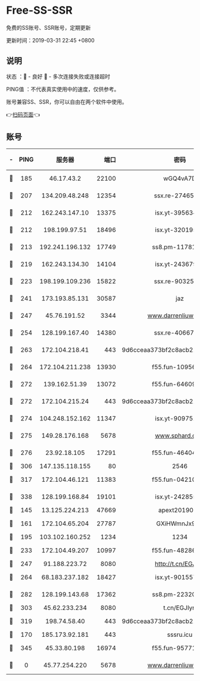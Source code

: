 # Free-SS-SSR

免费的SS账号、SSR账号，定期更新

更新时间：2019-03-31 22:45 +0800

## 说明

状态     ：🙂 - 良好 🙁 - 多次连接失败或连接超时

PING值   ：不代表真实使用中的速度，仅供参考。

账号兼容SS、SSR，你可以自由在两个软件中使用。

👉[扫码页面](https://liesauer.github.io/Free-SS-SSR/)👈

## 账号

|-|PING|服务器|端口|密码|加密方式|区域|
|:----:|:----:|:-----:|-----:|:----:|:----:|:----:|
|🙂|185|46.17.43.2|22100|wGQ4vA7D|aes-256-gcm|RU|
|🙂|207|134.209.48.248|12354|ssx.re-27465668|aes-256-cfb|US|
|🙂|212|162.243.147.10|13375|isx.yt-39563486|aes-256-cfb|US|
|🙂|212|198.199.97.51|18496|isx.yt-32019519|aes-256-cfb|US|
|🙂|213|192.241.196.132|17749|ss8.pm-11781750|aes-256-cfb|US|
|🙂|219|162.243.134.30|14104|isx.yt-24367948|aes-256-cfb|US|
|🙂|223|198.199.109.236|15822|ssx.re-90325864|aes-256-cfb|US|
|🙂|241|173.193.85.131|30587|jaz|aes-256-cfb|US|
|🙂|247|45.76.191.52|3344|www.darrenliuwei.com|aes-256-cfb|JP|
|🙂|254|128.199.167.40|14380|ssx.re-40667368|aes-256-cfb|SG|
|🙂|263|172.104.218.41|443|9d6cceaa373bf2c8acb22e60b6a58be6|aes-256-cfb|US|
|🙂|264|172.104.211.238|13930|f55.fun-10956587|aes-256-cfb|US|
|🙂|272|139.162.51.39|13072|f55.fun-64609790|aes-256-cfb|SG|
|🙂|272|172.104.215.24|443|9d6cceaa373bf2c8acb22e60b6a58be6|aes-256-cfb|US|
|🙂|274|104.248.152.162|11347|isx.yt-90975139|aes-256-cfb|SG|
|🙂|275|149.28.176.168|5678|www.sphard.com|aes-256-cfb|AU|
|🙂|276|23.92.18.105|17291|f55.fun-46404698|aes-256-cfb|US|
|🙂|306|147.135.118.155|80|2546|chacha20|US|
|🙂|317|172.104.46.121|11383|f55.fun-04210255|aes-256-cfb|SG|
|🙂|338|128.199.168.84|19101|isx.yt-24285595|aes-256-cfb|SG|
|🙂|145|13.125.224.213|47669|apext2019001|chacha20|KR|
|🙂|161|172.104.65.204|27787|GXiHWmnJx94S|aes-256-cfb|JP|
|🙂|195|103.102.160.252|1234|1234|rc4-md5|JP|
|🙂|233|172.104.49.207|10997|f55.fun-48286538|aes-256-cfb|SG|
|🙂|247|91.188.223.72|8080|http://t.cn/EGJIyrl|rc4-md5|RU|
|🙂|264|68.183.237.182|18427|isx.yt-90155746|aes-256-cfb|SG|
|🙂|282|128.199.143.68|17362|ss8.pm-22320506|aes-256-cfb|SG|
|🙂|303|45.62.233.234|8080|t.cn/EGJIyrl|rc4-md5|CA|
|🙂|319|198.74.58.40|443|9d6cceaa373bf2c8acb22e60b6a58be6|aes-256-cfb|US|
|🙁|170|185.173.92.181|443|sssru.icu|rc4-md5|RU|
|🙁|345|45.33.80.198|16974|f55.fun-95771159|aes-256-cfb|US|
|🙁|0|45.77.254.220|5678|www.darrenliuwei.com|aes-256-cfb|SG|
